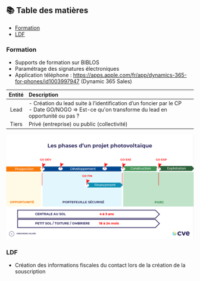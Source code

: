 ## 📚 Table des matières

- [Formation](#formation)
- [LDF](#ldf)

### Formation
- Supports de formation sur BIBLOS
- Paramétrage des signatures électroniques
- Application téléphone : https://apps.apple.com/fr/app/dynamics-365-for-phones/id1003997947 (Dynamic 365 Sales)


| Entité | Description |
|:----------:|:---------|
| Lead | - Création du lead suite à l’identification d’un foncier par le CP <br> - Date GO/NOGO => Est-ce qu'on transforme du lead en opportunité ou pas ? |
| Tiers | Privé (entreprise) ou public (collectivité) |

![Milestones CVE](../files/CVE_Milestones.png)

### LDF
- Création des informations fiscales du contact lors de la création de la souscription
